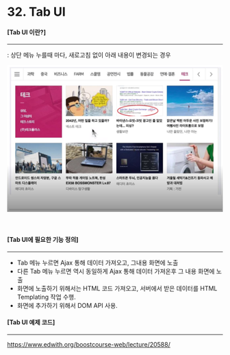 # 32. Tab UI

#### [Tab UI 이란?]

---

: 상단 메뉴 누를때 마다, 새로고침 없이 아래 내용이 변경되는 경우

![](./images/32_1.jpg)

<br>

#### [Tab UI에 필요한 기능 정의]

---

- Tab 메뉴 누르면 Ajax 통해 데이터 가져오고, 그내용 화면에 노출
- 다른 Tab 메뉴 누르면 역시 동일하게 Ajax 통해 데이터 가져온후 그 내용 화면에 노출
- 화면에 노출하기 위해서는 HTML 코드 가져오고, 서버에서 받은 데이터를 HTML Templating 작업 수행.
- 화면에 추가하기 위해서 DOM API 사용.

#### [Tab UI 예제 코드]

---

https://www.edwith.org/boostcourse-web/lecture/20588/